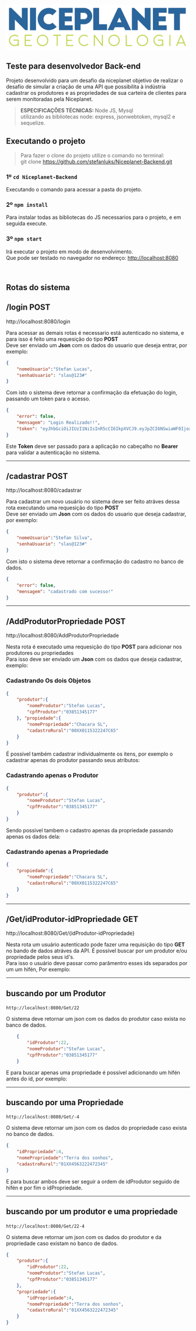 <img src="./public/imgs/logo.png" />

## Teste para desenvolvedor Back-end

Projeto desenvolvido para um desafio da niceplanet objetivo de realizar o desafio de simular a criação de uma API que possibilita à indústria cadastrar os produtores e as propriedades de sua carteira de clientes para serem monitoradas pela Niceplanet.

><b>ESPECIFICAÇÕES TÉCNICAS: </b> Node JS, Mysql <br>
> utilizando as bibliotecas node: express, jsonwebtoken, mysql2 e sequelize.

## Executando o projeto

>Para fazer o clone do projeto utilize o comando no terminal: <br>git clone https://github.com/stefanluks/Niceplanet-Backend.git

### 1º `cd Niceplanet-Backend`

Executando o comando para acessar a pasta do projeto.

### 2º `npm install`

Para instalar todas as bibliotecas do JS necessarios para o projeto, e em seguida execute.

### 3º `npm start`

Irá executar o projeto em modo de desenvolvimento.\
Que pode ser testado no navegador no endereço: [http://localhost:8080](http://localhost:8080)


<br>


## Rotas do sistema

/login **POST**
---------------

http://localhost:8080/login

Para acessar as demais rotas é necessario está autenticado no sistema, e para isso é feito uma requesição do tipo **POST**  
Deve ser enviado um **Json** com os dados do usuario que deseja entrar, por exemplo:


```json
{ 
    "nomeUsuario":"Stefan Lucas",
    "senhaUsuario": "slas@123#" 
} 
```

Com isto o sistema deve retornar a confirmação da efetuação do login, passando um token para o acesso.

```json
{ 
    "error": false, 
    "mensagem": "Login Realizado!!", 
    "token": "eyJhbGciOiJIUzI1NiIsInR5cCI6IkpXVCJ9.eyJpZCI6NSwiaWF0IjoxNjg0MTczMTAwLCJleHAiOjE2ODQ0MzIzMDB9.366XFWtNdpoBcBwP18OtePtrUNoYadDqsqEZyVztd00" 
}
```

Este **Token** deve ser passado para a aplicação no cabeçalho no **Bearer** para validar a autenticação no sistema.

----
 
/cadastrar **POST**
-------------------

http://localhost:8080/cadastrar

Para cadastrar um novo usuário no sistema deve ser feito atráves dessa rota executando uma requesição do tipo **POST**  
Deve ser enviado um **Json** com os dados do usuario que deseja cadastrar, por exemplo:

```json
{ 
    "nomeUsuario":"Stefan Silva", 
    "senhaUsuario": "slas@123#" 
}
```

Com isto o sistema deve retornar a confirmação do cadastro no banco de dados.

```json
{ 
    "error": false, 
    "mensagem": "cadastrado com sucesso!" 
}
```

----

/AddProdutorPropriedade **POST**
--------------------------------

http://localhost:8080/AddProdutorPropriedade

Nesta rota é executado uma requesição do tipo **POST** para adicionar nos produtores ou propriedades  
Para isso deve ser enviado um **Json** com os dados que deseja cadastrar, exemplo:

### Cadastrando Os dois Objetos

```json
{ 
    "produtor":{  
        "nomeProdutor":"Stefan Lucas",  
        "cpfProdutor":"03851345177"  
    }, "propiedade":{ 
        "nomePropriedade":"Chacara SL",
        "cadastroRural":"00XX0115322247C65"
    }
}
```

É possivel também cadastrar individualmente os itens, por exemplo o cadastrar apenas do produtor passando seus atributos:

### Cadastrando apenas o Produtor

```json
{ 
    "produtor":{ 
        "nomeProdutor":"Stefan Lucas",
        "cpfProdutor":"03851345177"
    }
}
```

Sendo possivel tambem o cadastro apenas da propriedade passando apenas os dados dela:

### Cadastrando apenas a Propriedade

```json
{
    "propiedade":{
        "nomePropriedade":"Chacara SL",
        "cadastroRural":"00XX0115322247C65"
    }
}
```

----

/Get/idProdutor-idPropriedade **GET**
-------------------------------------

http://localhost:8080/Get/{idProdutor-idPropriedade}

Nesta rota um usuário autenticado pode fazer uma requisição do tipo **GET** no bando de dados atráves da API. É possível buscar por um produtor e/ou propriedade pelos seus id's.  
Para isso o usuário deve passar como parâmentro esses ids separados por um um hifén, Por exemplo:

---

## buscando por um Produtor

``http://localhost:8080/Get/22``

O sistema deve retornar um json com os dados do produtor caso exista no banco de dados.

```json 
    {  
        "idProdutor":22,  
        "nomeProdutor":"Stefan Lucas",  
        "cpfProdutor":"03851345177"  
    }
```

E para buscar apenas uma propriedade é possível adicionando um hifén antes do id, por exemplo:

---

## buscando por uma Propriedade

``http://localhost:8080/Get/-4``

O sistema deve retornar um json com os dados do propriedade caso exista no banco de dados.

```json
{  
    "idPropriedade":4,  
    "nomePropriedade":"Terra dos sonhos",  
    "cadastroRural":"01XX4563222472345"  
}
```

E para buscar ambos deve ser seguir a ordem de idProdutor seguido de hifén e por fim o idPropriedade.

---

## buscando por um produtor e uma propriedade

``http://localhost:8080/Get/22-4``

O sistema deve retornar um json com os dados do produtor e da propriedade caso existam no banco de dados.

```json
{  
    "produtor":{  
        "idProdutor":22,  
        "nomeProdutor":"Stefan Lucas",  
        "cpfProdutor":"03851345177"  
    },
    "propriedade":{  
        "idPropriedade":4,  
        "nomePropriedade":"Terra dos sonhos",  
        "cadastroRural":"01XX4563222472345"  
    }
}
```